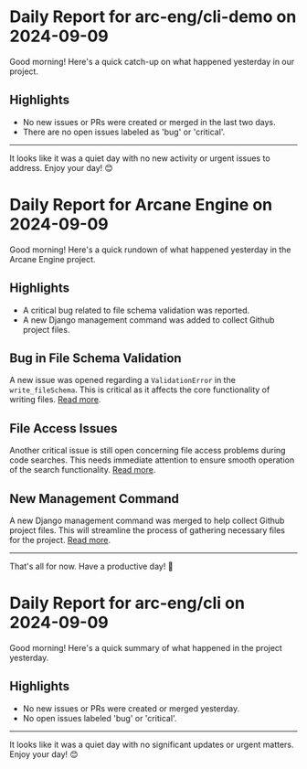 # Daily Report for arc-eng/cli-demo on 2024-09-09

Good morning! Here's a quick catch-up on what happened yesterday in our project.

## Highlights
- No new issues or PRs were created or merged in the last two days.
- There are no open issues labeled as 'bug' or 'critical'.

---

It looks like it was a quiet day with no new activity or urgent issues to address. Enjoy your day! 😊


# Daily Report for Arcane Engine on 2024-09-09

Good morning! Here's a quick rundown of what happened yesterday in the Arcane Engine project.

## Highlights
- A critical bug related to file schema validation was reported.
- A new Django management command was added to collect Github project files.

## Bug in File Schema Validation
A new issue was opened regarding a `ValidationError` in the `write_fileSchema`. This is critical as it affects the core functionality of writing files. [Read more](https://github.com/arc-eng/studio/issues/238).

## File Access Issues
Another critical issue is still open concerning file access problems during code searches. This needs immediate attention to ensure smooth operation of the search functionality. [Read more](https://github.com/arc-eng/studio/issues/229).

## New Management Command
A new Django management command was merged to help collect Github project files. This will streamline the process of gathering necessary files for the project. [Read more](https://github.com/arc-eng/studio/pull/236).

---

That's all for now. Have a productive day! 🚀


# Daily Report for arc-eng/cli on 2024-09-09

Good morning! Here's a quick summary of what happened in the project yesterday.

## Highlights
- No new issues or PRs were created or merged yesterday.
- No open issues labeled 'bug' or 'critical'.

---

It looks like it was a quiet day with no significant updates or urgent matters. Enjoy your day! 😊


